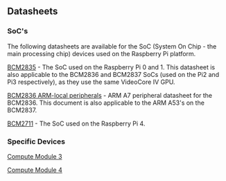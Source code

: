 ## Datasheets

### SoC's

The following datasheets are available for the SoC (System On Chip - the main processing chip) devices used on the Raspberry Pi platform.

[BCM2835](https://datasheets.raspberrypi.org/bcm2835/bcm2835-peripherals.pdf) - The SoC used on the Raspberry Pi 0 and 1. This datasheet is also applicable to the BCM2836 and BCM2837 SoCs (used on the Pi2 and Pi3 respectively), as they use the same VideoCore IV GPU.

[BCM2836 ARM-local peripherals](bcm2836/QA7_rev3.4.pdf) - ARM A7 peripheral datasheet for the BCM2836. This document is also applicable to the ARM A53's on the BCM2837.

[BCM2711](https://datasheets.raspberrypi.org/bcm2711/bcm2711-peripherals.pdf) - The SoC used on the Raspberry Pi 4.


### Specific Devices

[Compute Module 3](../computemodule/datasheets/rpi_DATA_CM3plus_1p0.pdf)

[Compute Module 4](https://datasheets.raspberrypi.org/cm4/cm4-datasheet.pdf)

